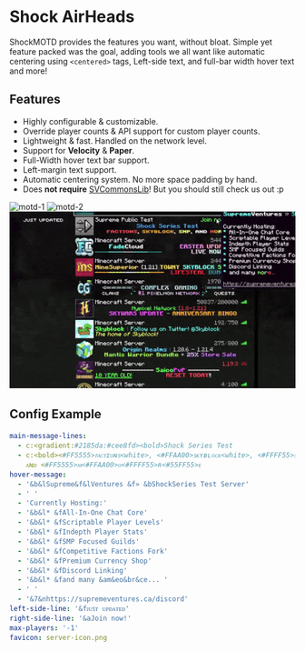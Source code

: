 # Shock AirHeads
ShockMOTD provides the features you want, without bloat. Simple yet feature packed was the goal, adding tools we all want like automatic centering using `<centered>` tags, Left-side text, and full-bar width hover text and more!

## Features
- Highly configurable & customizable.
- Override player counts & API support for custom player counts.
- Lightweight & fast. Handled on the network level.
- Support for **Velocity** & **Paper**.
- Full-Width hover text bar support.
- Left-margin text support.
- Automatic centering system. No more space padding by hand.
- Does __not require__ [SVCommonsLib](https://supremeventures.ca/discord)! But you should still check us out :p

![motd-1](https://github.com/Savag3life/ShockAirHeads/blob/main/assets/motd-1.png)
![motd-2](https://github.com/Savag3life/ShockAirHeads/blob/main/assets/motd-2.png)
![motd-hover](https://github.com/Savag3life/ShockMOTD/blob/main/assets/hover-effect.gif)

## Config Example
```yml
main-message-lines:
  - c:<gradient:#2185da:#cee8fd><bold>Shock Series Test
  - c:<bold><#FF5555>ꜰᴀᴄᴛɪᴏɴꜱ<white>, <#FFAA00>ꜱᴋʏʙʟᴏᴄᴋ<white>, <#FFFF55>ꜱᴍᴘ<white>,
    ᴀɴᴅ <#FF5555>ᴍ<#FFAA00>ᴏ<#FFFF55>ʀ<#55FF55>ᴇ
hover-message:
  - '&b&lSupreme&f&lVentures &f» &bShockSeries Test Server'
  - ' '
  - 'Currently Hosting:'
  - '&b&l* &fAll-In-One Chat Core'
  - '&b&l* &fScriptable Player Levels'
  - '&b&l* &fIndepth Player Stats'
  - '&b&l* &fSMP Focused Guilds'
  - '&b&l* &fCompetitive Factions Fork'
  - '&b&l* &fPremium Currency Shop'
  - '&b&l* &fDiscord Linking'
  - '&b&l* &fand many &am&eo&br&ce... '
  - ' '
  - '&7&nhttps://supremeventures.ca/discord'
left-side-line: '&fᴊᴜꜱᴛ ᴜᴘᴅᴀᴛᴇᴅ'
right-side-line: '&aJoin now!'
max-players: '-1'
favicon: server-icon.png
```
